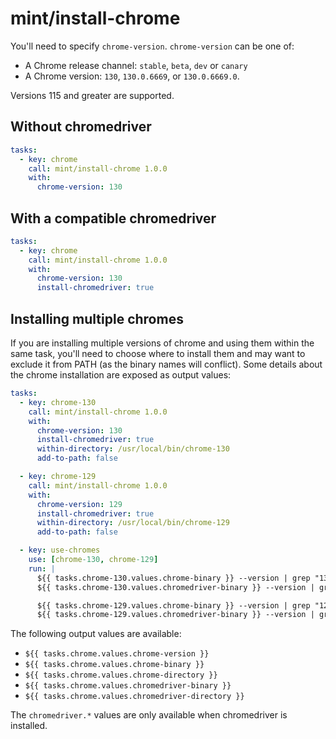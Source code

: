 # mint/install-chrome

You'll need to specify `chrome-version`. `chrome-version` can be one of:

- A Chrome release channel: `stable`, `beta`, `dev` or `canary`
- A Chrome version: `130`, `130.0.6669`, or `130.0.6669.0`.

Versions 115 and greater are supported.

## Without chromedriver

```yaml
tasks:
  - key: chrome
    call: mint/install-chrome 1.0.0
    with:
      chrome-version: 130
```

## With a compatible chromedriver

```yaml
tasks:
  - key: chrome
    call: mint/install-chrome 1.0.0
    with:
      chrome-version: 130
      install-chromedriver: true
```

## Installing multiple chromes

If you are installing multiple versions of chrome and using them within the same task, you'll need to choose where to install them and may want to exclude it from PATH (as the binary names will conflict). Some details about the chrome installation are exposed as output values:

```yaml
tasks:
  - key: chrome-130
    call: mint/install-chrome 1.0.0
    with:
      chrome-version: 130
      install-chromedriver: true
      within-directory: /usr/local/bin/chrome-130
      add-to-path: false

  - key: chrome-129
    call: mint/install-chrome 1.0.0
    with:
      chrome-version: 129
      install-chromedriver: true
      within-directory: /usr/local/bin/chrome-129
      add-to-path: false

  - key: use-chromes
    use: [chrome-130, chrome-129]
    run: |
      ${{ tasks.chrome-130.values.chrome-binary }} --version | grep "130\."
      ${{ tasks.chrome-130.values.chromedriver-binary }} --version | grep "130\."

      ${{ tasks.chrome-129.values.chrome-binary }} --version | grep "129\."
      ${{ tasks.chrome-129.values.chromedriver-binary }} --version | grep "129\."
```

The following output values are available:

- `${{ tasks.chrome.values.chrome-version }}`
- `${{ tasks.chrome.values.chrome-binary }}`
- `${{ tasks.chrome.values.chrome-directory }}`
- `${{ tasks.chrome.values.chromedriver-binary }}`
- `${{ tasks.chrome.values.chromedriver-directory }}`

The `chromedriver.*` values are only available when chromedriver is installed.
